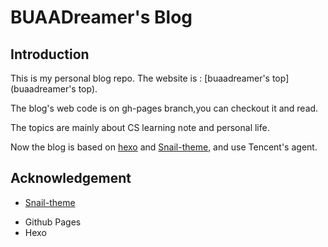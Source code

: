 # BUAADreamer's Blog

## Introduction

This is my personal blog repo. The website is : [buaadreamer's top](buaadreamer's top).

The blog's web code is on gh-pages branch,you can checkout it and read.

The topics are mainly about CS learning note and personal life.

Now the blog is based on [hexo](https://hexo.io/zh-cn/) and [Snail-theme](https://www.dusign.net/), and use Tencent's agent.

## Acknowledgement

* [Snail-theme](https://www.dusign.net/)

- Github Pages
- Hexo